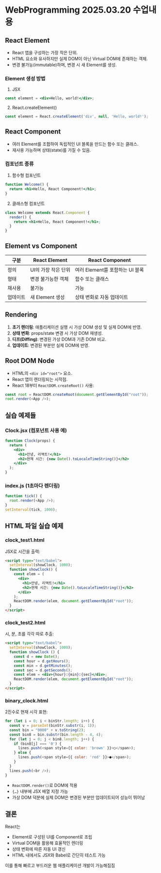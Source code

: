 # WebProgramming 2025.03.20 수업내용

## React Element

* React 앱을 구성하는 가장 작은 단위.
* HTML 요소와 유사하지만 실제 DOM이 아닌 Virtual DOM에 존재하는 객체.
* 변경 불가능(immutable)하며, 변경 시 새 Element를 생성.

### Element 생성 방법

1. JSX

```jsx
const element = <div>Hello, world!</div>;
```

2. React.createElement()

```js
const element = React.createElement('div', null, 'Hello, world!');
```

## React Component

* 여러 Element를 조합하여 독립적인 UI 블록을 만드는 함수 또는 클래스.
* 재사용 가능하며 상태(state)를 가질 수 있음.

### 컴포넌트 종류

1. 함수형 컴포넌트

```jsx
function Welcome() {
  return <h1>Hello, React Component!</h1>;
}
```

2. 클래스형 컴포넌트

```jsx
class Welcome extends React.Component {
  render() {
    return <h1>Hello, React Component!</h1>;
  }
}
```

## Element vs Component

| 구분   | React Element | React Component        |
| ---- | ------------- | ---------------------- |
| 정의   | UI의 가장 작은 단위  | 여러 Element를 포함하는 UI 블록 |
| 형태   | 변경 불가능한 객체    | 함수 또는 클래스              |
| 재사용  | 불가능           | 가능                     |
| 업데이트 | 새 Element 생성  | 상태 변화로 자동 업데이트         |

## Rendering

1. **초기 렌더링**: 애플리케이션 실행 시 가상 DOM 생성 및 실제 DOM에 반영.
2. **상태 변화**: props/state 변경 시 가상 DOM 재생성.
3. **디프(Diffing)**: 변경된 가상 DOM과 기존 DOM 비교.
4. **업데이트**: 변경된 부분만 실제 DOM에 반영.

## Root DOM Node

* HTML의 `<div id="root">` 요소.
* React 앱이 렌더링되는 시작점.
* React 18부터 `ReactDOM.createRoot()` 사용:

```js
const root = ReactDOM.createRoot(document.getElementById("root"));
root.render(<App />);
```

## 실습 예제들

### Clock.jsx (컴포넌트 사용 예)

```jsx
function Clock(props) {
  return (
    <div>
      <h1>안녕, 리액트!</h1>
      <h2>현재 시간: {new Date().toLocaleTimeString()}</h2>
    </div>
  );
}
```

### index.js (1초마다 렌더링)

```js
function tick() {
  root.render(<App />);
}
setInterval(tick, 1000);
```

## HTML 파일 실습 예제

### clock\_test1.html

JSX로 시간을 출력:

```html
<script type="text/babel">
  setInterval(showClock, 1000);
  function showClock() {
    const elem = (
      <div>
        <h1>안녕, 리액트!</h1>
        <h2>현재 시간: {new Date().toLocaleTimeString()}</h2>
      </div>
    );
    ReactDOM.render(elem, document.getElementById("root"));
  }
</script>
```

### clock\_test2.html

시, 분, 초를 각각 따로 추출:

```html
<script type="text/babel">
  setInterval(showClock, 1000);
  function showClock () {
    const d = new Date();
    const hour = d.getHours();
    const min = d.getMinutes();
    const sec = d.getSeconds();
    const elem = <div>{hour}:{min}:{sec}</div>;
    ReactDOM.render(elem, document.getElementById("root"));
  }
</script>
```

### binary\_clock.html

2진수로 현재 시각 표현:

```js
for (let i = 0; i < binStr.length; i++) {
  const v = parseInt(binStr.substr(i, 1));
  const bin = "0000" + v.toString(2);
  const bin8 = bin.substr(bin.length - 4, 4);
  for (let j = 0; j < bin8.length; j++) {
    if (bin8[j] === '0') {
      lines.push(<span style={{ color: 'brown' }}>○</span>);
    } else {
      lines.push(<span style={{ color: 'red' }}>●</span>);
    }
  }
  lines.push(<br />);
}
```

* `ReactDOM.render()`로 DOM에 적용
* `{…}` 내부에 JSX 배열 지정 가능
* 가상 DOM 덕분에 실제 DOM은 변경된 부분만 업데이트되어 성능이 뛰어남

## 결론

React는

* Element로 구성된 UI를 Component로 조립
* Virtual DOM을 활용해 효율적인 렌더링
* 상태 변화에 따른 자동 UI 갱신
* HTML 내에서도 JSX와 Babel로 간단히 테스트 가능

이를 통해 빠르고 부드러운 웹 애플리케이션 개발이 가능해짐짐
